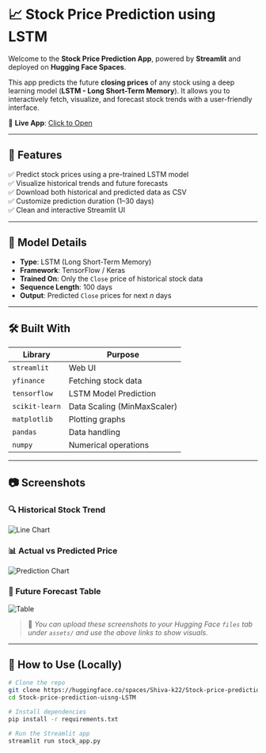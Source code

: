 # 📈 Stock Price Prediction using LSTM

Welcome to the **Stock Price Prediction App**, powered by **Streamlit** and deployed on **Hugging Face Spaces**.

This app predicts the future **closing prices** of any stock using a deep learning model (**LSTM - Long Short-Term Memory**). It allows you to interactively fetch, visualize, and forecast stock trends with a user-friendly interface.

🔗 **Live App**: [Click to Open](https://huggingface.co/spaces/Shiva-k22/Stock-price-prediction-uisng-LSTM)

---

## 🚀 Features

✅ Predict stock prices using a pre-trained LSTM model  
✅ Visualize historical trends and future forecasts  
✅ Download both historical and predicted data as CSV  
✅ Customize prediction duration (1–30 days)  
✅ Clean and interactive Streamlit UI

---

## 🧠 Model Details

- **Type**: LSTM (Long Short-Term Memory)
- **Framework**: TensorFlow / Keras
- **Trained On**: Only the `Close` price of historical stock data
- **Sequence Length**: 100 days
- **Output**: Predicted `Close` prices for next *n* days

---

## 🛠 Built With

| Library        | Purpose                           |
|----------------|-----------------------------------|
| `streamlit`    | Web UI                            |
| `yfinance`     | Fetching stock data               |
| `tensorflow`   | LSTM Model Prediction             |
| `scikit-learn` | Data Scaling (MinMaxScaler)       |
| `matplotlib`   | Plotting graphs                   |
| `pandas`       | Data handling                     |
| `numpy`        | Numerical operations              |

---

## 📷 Screenshots

### 🔍 Historical Stock Trend
![Line Chart](https://huggingface.co/spaces/Shiva-k22/Stock-price-prediction-uisng-LSTM/resolve/main/assets/screenshot-historical.png)

### 📊 Actual vs Predicted Price
![Prediction Chart](https://huggingface.co/spaces/Shiva-k22/Stock-price-prediction-uisng-LSTM/resolve/main/assets/screenshot-predicted.png)

### 🔮 Future Forecast Table
![Table](https://huggingface.co/spaces/Shiva-k22/Stock-price-prediction-uisng-LSTM/resolve/main/assets/screenshot-table.png)

> 📌 *You can upload these screenshots to your Hugging Face `files` tab under `assets/` and use the above links to show visuals.*

---

## 📁 How to Use (Locally)

```bash
# Clone the repo
git clone https://huggingface.co/spaces/Shiva-k22/Stock-price-prediction-uisng-LSTM
cd Stock-price-prediction-uisng-LSTM

# Install dependencies
pip install -r requirements.txt

# Run the Streamlit app
streamlit run stock_app.py


